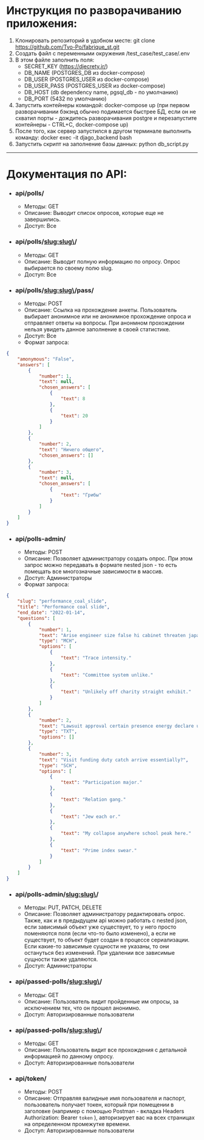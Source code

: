 # Инструкция по разворачиванию приложения: #
1. Клонировать репозиторий в удобном месте: git clone https://github.com/Tvo-Po/fabrique_st.git
2. Создать файл с переменными окружения /test_case/test_case/.env
3. В этом файле заполнить поля:
    * SECRET_KEY (https://djecrety.ir/)
    * DB_NAME (POSTGRES_DB из docker-compose)
    * DB_USER (POSTGRES_USER из docker-compose)
    * DB_USER_PASS (POSTGRES_USER из docker-compose)
    * DB_HOST (db dependency name, pgsql_db - по умолчанию)
    * DB_PORT (5432 по умолчанию)
4. Запустить контейнеры командой: docker-compose up (при первом разворачивании бэкэнд обычно подимается быстрее БД, если он не схватил порты - дождитесь разворачивания postgre и перезапустите контейнеры - CTRL+C, docker-compose up)
5. После того, как сервер запустился в другом терминале выполнить команду: docker exec -it djago_backend bash
6. Запустить скрипт на заполнение базы данных: python db_script.py
----------------------
# Документация по API: #
* ### api/polls/ ###
   * Методы: GET
   * Описание: Выводит список опросов, которые еще не завершились.
   * Доступ: Все
* ### api/polls/<slug:slug\>/ ###
   * Методы: GET
   * Описание: Выводит полную информацию по опросу. Опрос выбирается по своему полю slug.
   * Доступ: Все
* ### api/polls/<slug:slug\>/pass/ ###
   * Методы: POST
   * Описание: Ссылка на прохождение анкеты. Пользователь выбирает анонимное или не анонимное прохождение опроса и отправляет ответы на вопросы. При анонмном прохождении нельзя увидеть данное заполнение в своей статистике.
   * Доступ: Все
   * Формат запроса: 
```json
{
    "amonymous": "False",
    "answers": [
        {
            "number": 1,
            "text": null,
            "chosen_answers": [
                {
                    "text": 8
                },
                {
                    "text": 20
                }
            ]
        },
        {
            "number": 2,
            "text": "Ничего общего",
            "chosen_answers": []
        },
        {
            "number": 3,
            "text": null,
            "chosen_answers": [
                {
                    "text": "Грибы"
                }
            ]
        }
    ]
}
```

* ### api/polls-admin/ ###
   * Методы: POST
   * Описание: Позволяет администратору создать опрос. При этом запрос можно передавать в формате nested json - то есть помещать все многозначные зависимости в массив.
   * Доступ: Администраторы
   * Формат запроса: 
```json
{
    "slug": "performance_coal_slide",
    "title": "Performance coal slide",
    "end_date": "2022-01-14",
    "questions": [
        {
            "number": 1,
            "text": "Arise engineer size false hi cabinet threaten japanese invest suppose live off application wish join?",
            "type": "MCH",
            "options": [
                {
                    "text": "Trace intensity."
                },
                {
                    "text": "Committee system unlike."
                },
                {
                    "text": "Unlikely off charity straight exhibit."
                }
            ]
        },
        {
            "number": 2,
            "text": "Lawsuit approval certain presence energy declare union trace dramatically gear headline identify?",
            "type": "TXT",
            "options": []
        },
        {
            "number": 3,
            "text": "Visit funding duty catch arrive essentially?",
            "type": "SCH",
            "options": [
                {
                    "text": "Participation major."
                },
                {
                    "text": "Relation gang."
                },
                {
                    "text": "Jew each or."
                },
                {
                    "text": "My collapse anywhere school peak here."
                },
                {
                    "text": "Prime index swear."
                }
            ]
        }
    ]
}
```

* ### api/polls-admin/<slug:slug\>/ ###
   * Методы: PUT, PATCH, DELETE
   * Описание: Позволяет администратору редактировать опрос. Также, как и в предыдущем api можно работать с nested json, если зависимый объект уже существует, то у него просто поменяются поля (если что-то было изменено), а если не существует, то объект будет создан в процессе сериализации. Если какие-то зависимые сущности не указаны, то они остануться без изменений. При удалении все зависимые сущности также удаляются.
   * Доступ: Администраторы

* ### api/passed-polls/<slug:slug\>/ ###
   * Методы: GET
   * Описание: Пользователь видит пройденные им опросы, за исключением тех, что он прошел анонимно.
   * Доступ: Авторизированные пользователи

* ### api/passed-polls/<slug:slug\>/ ###
   * Методы: GET
   * Описание: Пользователь видит все прохождения с детальной информацией по данному опросу.
   * Доступ: Авторизированные пользователи

* ### api/token/ ###
   * Методы: POST
   * Описание: Отправляя валидные имя пользователя и паспорт, пользователь получает токен, который при помещении в заголовке (например с помощью Postman - вкладка Headers Authorization: Bearer ```token``` ), авторизирует вас на всех страницах на определенном промежутке времени.
   * Доступ: Авторизированные пользователи